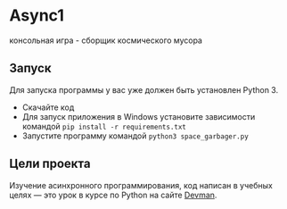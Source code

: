 # Async1

консольная игра - сборщик космического мусора  

## Запуск

Для запуска программы у вас уже должен быть установлен Python 3.

- Скачайте код
- Для запуск приложения в Windows установите зависимости командой `pip install -r requirements.txt`
- Запустите программу командой `python3 space_garbager.py`

## Цели проекта
Изучение асинхронного программирования,
код написан в учебных целях — это урок в курсе по Python на сайте [Devman](https://dvmn.org).